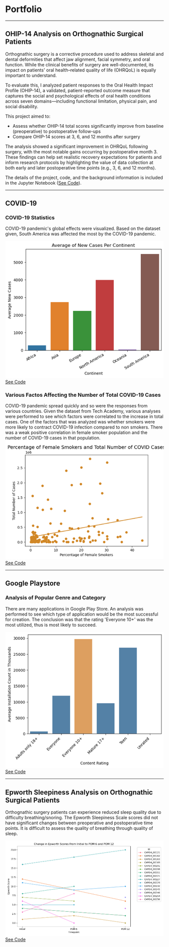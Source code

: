# Portfolio

---
## OHIP-14 Analysis on Orthognathic Surgical Patients
Orthognathic surgery is a corrective procedure used to address skeletal and dental deformities that affect jaw alignment, facial symmetry, and oral function. While the clinical benefits of surgery are well-documented, its impact on patients' oral health–related quality of life (OHRQoL) is equally important to understand.

To evaluate this, I analyzed patient responses to the Oral Health Impact Profile (OHIP-14), a validated, patient-reported outcome measure that captures the social and psychological effects of oral health conditions across seven domains—including functional limitation, physical pain, and social disability.

This project aimed to:

- Assess whether OHIP-14 total scores significantly improve from baseline (preoperative) to postoperative follow-ups
- Compare OHIP-14 scores at 3, 6, and 12 months after surgery
  

The analysis showed a significant improvement in OHRQoL following surgery, with the most notable gains occurring by postoperative month 3. These findings can help set realistic recovery expectations for patients and inform research protocols by highlighting the value of data collection at both early and later postoperative time points (e.g., 3, 6, and 12 months).

The details of the project, code, and the background information is included in the Jupyter Notebook (<a href="https://github.com/eudorach/portfolio_ds_projects/blob/main/OHIP_Analysis/Longitudinal%20Analysis%20of%20OHIP.ipynb">See Code</a>).

---

## COVID-19

### COVID-19 Statistics
<base target = "_blank">

COVID-19 pandemic's global effects were visualized. Based on the dataset given, South America was affected the most by the COVID-19 pandemic. 

<img src="images/continents.png?raw=true"/>
<br>
<a href="https://github.com/eudorach/ds_codesummary/blob/main/COVID-19stats.md" target="_blank">See Code</a>

### Various Factos Affecting the Number of Total COVID-19 Cases
COVID-19 pandemic spread quickly and so were the responses from various countries. Given the dataset from Tech Academy, various analyses were performed to see which factors were correlated to the increase in total cases. One of the factors that was analyzed was whether smokers were more likely to contract COVID-19 infection compared to non smokers. There was a weak positive correlation in female smoker population and the number of COVID-19 cases in that population.
<img src="images/female smokers and total cases.png?raw=true"/>
<br>
<a href="https://github.com/eudorach/ds_codesummary/blob/main/COVID-19total_cases_correlation.md" target="_blank">See Code</a>

---

## Google Playstore

### Analysis of Popular Genre and Category
There are many applications in Google Play Store. An analysis was performed to see which type of application would be the most successful for creation. The conclusion was that the rating 'Everyone 10+' was the most utilized, thus is most likely to succeed.

<img src="images/content_rating.png?raw=true"/>
<br>
<a href="https://github.com/eudorach/ds_codesummary/blob/main/GPS_installs.md" target="_blank">See Code</a>

---


## Epworth Sleepiness Analysis on Orthognathic Surgical Patients
Orthognathic surgery patients can experience reduced sleep quality due to difficulty breathing/snoring. The Epworth Sleepiness Scale scores did not have significant changes between preoperative and postoperative time points. It is difficult to assess the quality of breathing through quality of sleep.

<img src="images/epworth_initial_pom6_pom12.png?raw=true"/>
<br>
<a href="https://github.com/eudorach/ds_codesummary/blob/main/epworth.md" target="_blank">See Code</a>

